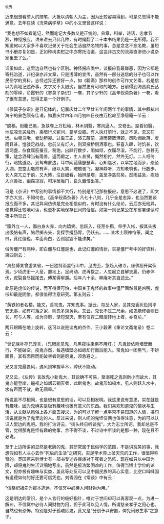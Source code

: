     说鬼 

   近来很想看前人的随笔，大抵以清朝人为主，因为比较容易得到，可是总觉得不能满意。去年在读《洗斋病学草》中的小文里曾这样说：

   “我也想不如看笔记，然而笔记大多数又是正统的，典章，科举，诗话，忠孝节烈，神怪报应，讲来讲去只此几种，有时候翻了二十本书结果仍是一无所得。我不知道何以大家多不喜欢记录关于社会生活自然名物的事，总是念念不忘名教，虽短书小册亦复如是，正如种树卖柑之中亦寄托治道，这岂非古文的流毒直渗进小说杂家里去了么。”

   话虽如此，这里边自然也有个区别。神怪报应类中，谈报应我最嫌恶，因为它都是寄托治道，非纪录亦非文章，只是浅薄的宣传，虽然有一部分迷信的分子也可以作民俗学的资料。志怪述异还要好一点，如《聊斋》那样的创作可作文艺看，若是信以为真地记述奇事，文字又不太陋劣，自然更有可取的地方。日前得到海昌俞氏丛刻的零种，俞霞轩的《翏莫子杂识》一卷，其子少轩的《高辛砚斋杂著》一卷，看了很有意思，觉得正是一个好例子。

   《翏莫子杂识》是日记体的，记嘉庆廿二年至廿五年间两年半的事情，其中叙杭州海宁的景色颇有佳语，如嘉庆廿四年四月初四日夜由万松岭至净居庵一节云：

   “脱稿，街衢已黑，急挟卷上万松岭，林木阴翳，寒风逼人，交卷出。路昏如翳，地荒凉无买烛所，乘暗行义冢间，蔓草没膝。有人执灯前行，就之不见，忽又在远。虫嘶鸟啾，骨动胆裂。过禹王庙，漆云蔽前，凉雨簌簌洒颈，风吹帽欲落，度雨且甚，惶骇足战战，忽前又有灯火，则双投桥侧酒家也。狂喜入肆，时饥甚，饮酒两盏，杂食腐筋蚕豆，稍饱。出肆行数步，雨如倾，衣履尽湿，不能行，愁甚无策，陡念酒肆当有雨盖，返而假之，主人甚贤，慨然相付，然终无灯。二人相倚行，暗揣道路，到鸳鸯冢边，耳中闻菰蒲瑟瑟声，心知临水，以伞拄地而步，恐坠入湖。忽空山噭然有声，继以大笑，魂魄骇飞，凝神静听，方知老鸮也。行数步，长人突兀立于前，又大怖，注目细看，始辨是塔，盖至净慈前矣。然雨益急，疾趋入兴善社，幽森凉寂，叩净居庵门，良久雏僧出答。”

   可是《杂识》中写别的事情都不大行，特别是所记那些报应，意思不必说了，即文字亦大劣，不知何也。《高辛砚斋杂著》凡七十八则，几乎全是志异，也当然要谈报应而不多，其记异闻仿佛是完全相信似的，有时没有什么结论，云后亦无他异，便觉得比较地可读，也更朴实地保存民间的俗信。如第一则记某公在东省署课读时夜中所见云：

   “窗外立一人，面白身火赤，向内嬉笑。忽跃入，径至仆榻，伸手入帐，捩其头拔出吸脑有声，脑尽掷去头，复探手攫肠胃，仍跃去。……某术士颇神符箓，闻之曰，此红僵也，幸面尚白，否则震霆不能诛矣。”

   俗传僵尸有两种，即白僵与红僵是也，此记红僵的情状，实是僵尸考中的好资料。第四则云：

   “海盐傅某曾游某省，一日独持雨盖行山中，见虎至，急趋入破寺，缘佛厨升梁伏焉。少顷虎衔一人至，置地上，足尚动，虎再拨之，人忽起立自解衣履，仍赤体伏，虎裂食尽摇尾去，傅某得窜遁。后年八十余，粹庵听其自述云。”

   此原是虎伥的传说，而写得很可怕，中国关于鬼怪的故事中僵尸固然最是凶残，虎伥却最是阴惨，都很值得注意研究。第五则云：

   “黄铁如者名楷，能文，善视鬼，并知鬼事。据云，每至人家，见其鬼香灰色则平安无事，如有将落之家，则鬼多淡黄色。又云，鬼长不过二尺余，如鬼能修善则日长，可与人等，或为淫厉，渐短渐灭，至有仅存二眼旋转地上者。亦奇矣。”

   两只眼睛在地上旋转，这可以说是谈鬼的杰作。王小穀著《重论文斋笔录》卷二云：

   “曾记族朴存兄淳言，（兄眼能见鬼，凡黑夜往来俱不用灯。）凡鬼皆依附墙壁而行，不能破空，疫鬼亦然，每遇墙壁必如蚓却行而后能入。常鬼如一团黑气，不辨面目，其有面目而能破空者则是厉鬼，须急避之。

   兄又言鬼最畏风，遇风则牢握草木，蹲伏不能动。

   兄又云，《左传》言故鬼小新鬼大，其说确不可易，至溺死之鬼则新小而故大，其鬼亦能登岸，逼视之如烟云销灭者，此新鬼也。故鬼形如槁木，见人则跃入水中，水有声而不散，故无圆晕。”

   所说虽不尽相同，也是很有意思的话，可以互相发明。我这里说有意思，实在就是有趣味，因为鬼确实是极有趣味也极有意义的东西。我们喜欢知道鬼的情状与生活，从文献从风俗上各方面去搜求，为的可以了解一点平常不易知道的人情，换句话说就是为了鬼里边的人。反过来说，则人间的鬼怪伎俩也值得注意，为的可以认识人里边的鬼吧。我的打油诗云，“街头终日听谈鬼”，大为志士所诃，我却总是不管，觉得那鬼是怪有趣的物事，舍不得不谈，不过诗中所谈的是那一种，现在且不必说。

   至于上边所讲的显然是老牌的鬼，其研究属于民俗学的范围，不是讲玩笑的事，我想假如有人决心去作“死后的生活”之研究，实是学术界上破天荒的工作，很值得称赞的。英国茀来则博士有一部书专述各民族对于死者之恐怖，现在如只以中国为限，却将鬼的生活详细地写出，虽然是极浩繁困难的工作，值得当博士学位的论文，但亦极有趣味与实益，盖此等处反可以见中国民族的真心实意，比空口叫喊固有道德如何的好还要可信凭也。刘青园在《常谈》中有云：

   “信祭祀祖先为报本追远，不信冥中必待人间财物为用。”

   这是明达的常识，是个人言行的极好指针，唯对于世间却可以再客观一点，为进一解曰，不信冥中必待人间财物为用，但于此可以见人情，所谓慈亲孝子之用心也。自然也有恐怖，特别是对于孤魂厉鬼，此又是“分别予以安置，俾免闲散生事”之意乎。

